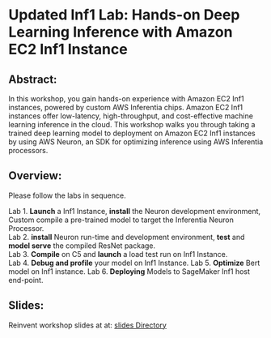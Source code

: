 # Updated Inf1 Lab: Hands-on Deep Learning Inference with Amazon EC2 Inf1 Instance

## Abstract:

In this workshop, you gain hands-on experience with Amazon EC2 Inf1 instances, powered by custom AWS Inferentia chips. Amazon EC2 Inf1 instances offer low-latency, high-throughput, and cost-effective machine learning inference in the cloud. This workshop walks you through taking a trained deep learning model to deployment on Amazon EC2 Inf1 instances by using AWS Neuron, an SDK for optimizing inference using AWS Inferentia processors.

## Overview:

Please follow the labs in sequence.

Lab 1. **Launch** a Inf1 Instance, **install** the Neuron development environment, Custom compile a pre-trained model to target the Inferentia Neuron Processor.   
Lab 2. **install** Neuron run-time and development environment, **test** and **model serve** the compiled ResNet package.   
Lab 3. **Compile** on C5 and **launch** a load test run on Inf1 Instance.   
Lab 4. **Debug and profile** your model on Inf1 Instance. 
Lab 5. **Optimize** Bert model on Inf1 instance.
Lab 6. **Deploying** Models to SageMaker Inf1 host end-point.


## Slides:

Reinvent workshop slides at at: [slides Directory](./slides)

